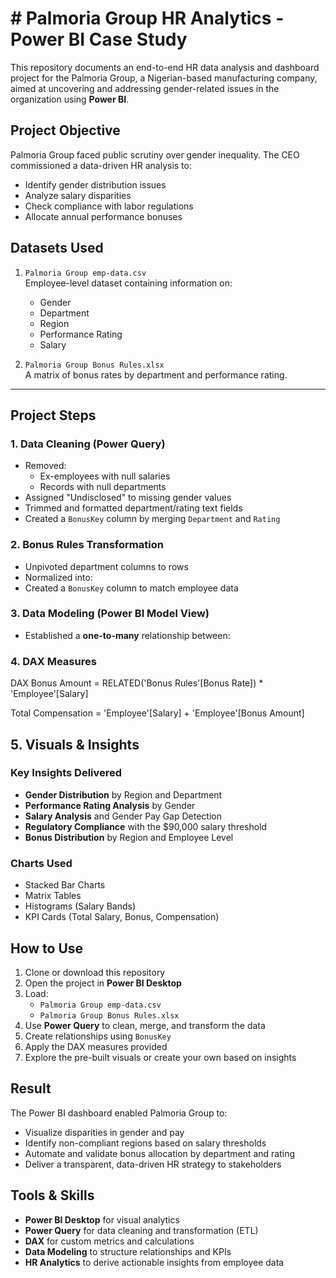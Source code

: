 # # Palmoria Group HR Analytics - Power BI Case Study

This repository documents an end-to-end HR data analysis and dashboard project for the Palmoria Group, a Nigerian-based manufacturing company, aimed at uncovering and addressing gender-related issues in the organization using **Power BI**.

## Project Objective

Palmoria Group faced public scrutiny over gender inequality. The CEO commissioned a data-driven HR analysis to:
- Identify gender distribution issues
- Analyze salary disparities
- Check compliance with labor regulations
- Allocate annual performance bonuses

## Datasets Used

1. `Palmoria Group emp-data.csv`  
   Employee-level dataset containing information on:
   - Gender
   - Department
   - Region
   - Performance Rating
   - Salary

2. `Palmoria Group Bonus Rules.xlsx`  
   A matrix of bonus rates by department and performance rating.

---

## Project Steps

### 1. Data Cleaning (Power Query)
- Removed:
  - Ex-employees with null salaries
  - Records with null departments
- Assigned "Undisclosed" to missing gender values
- Trimmed and formatted department/rating text fields
- Created a `BonusKey` column by merging `Department` and `Rating`

### 2. Bonus Rules Transformation
- Unpivoted department columns to rows
- Normalized into:
- Created a `BonusKey` column to match employee data

### 3. Data Modeling (Power BI Model View)
- Established a **one-to-many** relationship between:
### 4. DAX Measures
DAX
Bonus Amount = RELATED('Bonus Rules'[Bonus Rate]) * 'Employee'[Salary]

Total Compensation = 'Employee'[Salary] + 'Employee'[Bonus Amount]
## 5. Visuals & Insights

### Key Insights Delivered

- **Gender Distribution** by Region and Department
- **Performance Rating Analysis** by Gender
- **Salary Analysis** and Gender Pay Gap Detection
- **Regulatory Compliance** with the $90,000 salary threshold
- **Bonus Distribution** by Region and Employee Level

### Charts Used

- Stacked Bar Charts
- Matrix Tables
- Histograms (Salary Bands)
- KPI Cards (Total Salary, Bonus, Compensation)

## How to Use

1. Clone or download this repository
2. Open the project in **Power BI Desktop**
3. Load:
   - `Palmoria Group emp-data.csv`
   - `Palmoria Group Bonus Rules.xlsx`
4. Use **Power Query** to clean, merge, and transform the data
5. Create relationships using `BonusKey`
6. Apply the DAX measures provided
7. Explore the pre-built visuals or create your own based on insights

## Result

The Power BI dashboard enabled Palmoria Group to:
- Visualize disparities in gender and pay
- Identify non-compliant regions based on salary thresholds
- Automate and validate bonus allocation by department and rating
- Deliver a transparent, data-driven HR strategy to stakeholders

## Tools & Skills
- **Power BI Desktop** for visual analytics
- **Power Query** for data cleaning and transformation (ETL)
- **DAX** for custom metrics and calculations
- **Data Modeling** to structure relationships and KPIs
- **HR Analytics** to derive actionable insights from employee data
